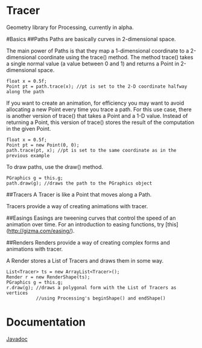 # Tracer
Geometry library for Processing, currently in alpha.

#Basics
##Paths
Paths are basically curves in 2-dimensional space.

The main power of Paths is that they map a 1-dimensional coordinate to a 2-dimensional coordinate using the trace() method. The method trace() takes a single normal value (a value between 0 and 1) and returns a Point in 2-dimensional space.

``` {.java}
float x = 0.5f;
Point pt = path.trace(x); //pt is set to the 2-D coordinate halfway along the path
```

If you want to create an animation, for efficiency you may want to avoid allocating a new Point every time you trace a path. For this use case, there is another version of trace() that takes a Point and a 1-D value. Instead of returning a Point, this version of trace() stores the result of the computation in the given Point.

``` {.java}
float x = 0.5f;
Point pt = new Point(0, 0);
path.trace(pt, x); //pt is set to the same coordinate as in the previous example
```

To draw paths, use the draw() method.

``` {.java}
PGraphics g = this.g;
path.draw(g); //draws the path to the PGraphics object
```

##Tracers
A Tracer is like a Point that moves along a Path.

Tracers provide a way of creating animations with tracer.

##Easings
Easings are tweening curves that control the speed of an animation over time. For an introduction to easing functions, try [this] (http://gizma.com/easing/).

##Renders
Renders provide a way of creating complex forms and animations with tracer.

A Render stores a List of Tracers and draws them in some way.

``` {.java}
List<Tracer> ts = new ArrayList<Tracer>();
Render r = new RenderShape(ts);
PGraphics g = this.g;
r.draw(g); //draws a polygonal form with the List of Tracers as vertices
           //using Processing's beginShape() and endShape()
```

# Documentation
[Javadoc](http://jamesmorrowdesign.com/tracer/doc/index.html)
